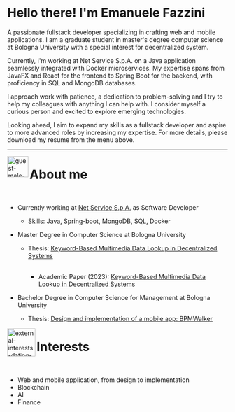 
# Hello there! I'm Emanuele Fazzini

A passionate fullstack developer specializing in crafting web and mobile applications. I am a graduate student in master's degree computer science at Bologna University with a special interest for decentralized system.

Currently, I'm working at Net Service S.p.A. on a Java application seamlessly integrated with Docker microservices. My expertise spans from JavaFX and React for the frontend to Spring Boot for the backend, with proficiency in SQL and MongoDB databases.

I approach work with patience, a dedication to problem-solving and I try to help my colleagues with anything I can help with. I consider myself a curious person and excited to explore emerging technologies.

Looking ahead, I aim to expand my skills as a fullstack developer and aspire to more advanced roles by increasing my expertise. For more details, please download my resume from the menu above.

***

<img align="left" width="48" height="48" src="https://img.icons8.com/fluency/48/guest-male--v1.png" alt="guest-male--v1"/>
<h1>About me</h1>

<br/>

- Currently working at [Net Service S.p.A.]("https://www.netservice.eu/en/") as Software Developer

    - Skills: Java, Spring-boot, MongoDB, SQL, Docker

- Master Degree in Computer Science at Bologna University
    - Thesis: [Keyword-Based Multimedia Data Lookup in Decentralized Systems]("https://amslaurea.unibo.it/27598/")

        <br/>
        
        - Academic Paper (2023): [Keyword-Based Multimedia Data Lookup in Decentralized Systems]("https://ieeexplore.ieee.org/document/10286930")
 - Bachelor Degree in Computer Science for Management at Bologna University
    - Thesis: [Design and implementation of a mobile app: BPMWalker]("https://amslaurea.unibo.it/21589/")
    
<img align="left" width="64" height="64" src="https://img.icons8.com/external-flaticons-lineal-color-flat-icons/64/external-interests-dating-app-flaticons-lineal-color-flat-icons.png" alt="external-interests-dating-app-flaticons-lineal-color-flat-icons"/><h1>Interests</h1>

<br/>

- Web and mobile application, from design to implementation
- Blockchain
- AI
- Finance

